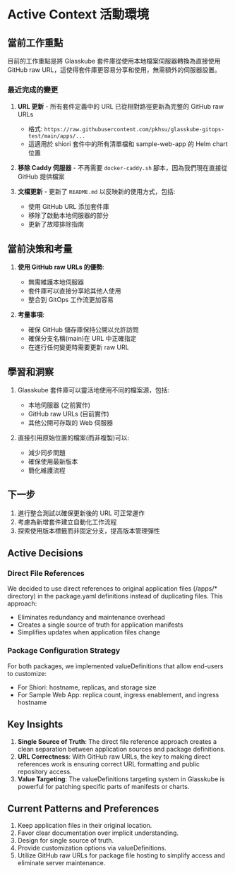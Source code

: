 # Active Context 活動環境

## 當前工作重點

目前的工作重點是將 Glasskube 套件庫從使用本地檔案伺服器轉換為直接使用 GitHub raw URL，這使得套件庫更容易分享和使用，無需額外的伺服器設置。

### 最近完成的變更

1. **URL 更新** - 所有套件定義中的 URL 已從相對路徑更新為完整的 GitHub raw URLs
   - 格式: `https://raw.githubusercontent.com/pkhsu/glasskube-gitops-test/main/apps/...`
   - 這適用於 shiori 套件中的所有清單檔和 sample-web-app 的 Helm chart 位置

2. **移除 Caddy 伺服器** - 不再需要 `docker-caddy.sh` 腳本，因為我們現在直接從 GitHub 提供檔案

3. **文檔更新** - 更新了 `README.md` 以反映新的使用方式，包括:
   - 使用 GitHub URL 添加套件庫
   - 移除了啟動本地伺服器的部分
   - 更新了故障排除指南

## 當前決策和考量

1. **使用 GitHub raw URLs 的優勢**:
   - 無需維護本地伺服器
   - 套件庫可以直接分享給其他人使用
   - 整合到 GitOps 工作流更加容易

2. **考量事項**:
   - 確保 GitHub 儲存庫保持公開以允許訪問
   - 確保分支名稱(main)在 URL 中正確指定
   - 在進行任何變更時需要更新 raw URL

## 學習和洞察

1. Glasskube 套件庫可以靈活地使用不同的檔案源，包括:
   - 本地伺服器 (之前實作)
   - GitHub raw URLs (目前實作)
   - 其他公開可存取的 Web 伺服器

2. 直接引用原始位置的檔案(而非複製)可以:
   - 減少同步問題
   - 確保使用最新版本
   - 簡化維護流程

## 下一步

1. 進行整合測試以確保更新後的 URL 可正常運作
2. 考慮為新增套件建立自動化工作流程
3. 探索使用版本標籤而非固定分支，提高版本管理彈性

## Active Decisions

### Direct File References
We decided to use direct references to original application files (/apps/* directory) in the package.yaml definitions instead of duplicating files. This approach:
- Eliminates redundancy and maintenance overhead
- Creates a single source of truth for application manifests
- Simplifies updates when application files change

### Package Configuration Strategy
For both packages, we implemented valueDefinitions that allow end-users to customize:
- For Shiori: hostname, replicas, and storage size
- For Sample Web App: replica count, ingress enablement, and ingress hostname

## Key Insights
1. **Single Source of Truth**: The direct file reference approach creates a clean separation between application sources and package definitions.
2. **URL Correctness**: With GitHub raw URLs, the key to making direct references work is ensuring correct URL formatting and public repository access.
3. **Value Targeting**: The valueDefinitions targeting system in Glasskube is powerful for patching specific parts of manifests or charts.

## Current Patterns and Preferences
1. Keep application files in their original location.
2. Favor clear documentation over implicit understanding.
3. Design for single source of truth.
4. Provide customization options via valueDefinitions.
5. Utilize GitHub raw URLs for package file hosting to simplify access and eliminate server maintenance.
